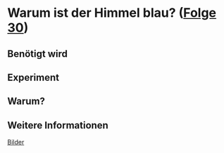 # Warum ist der Himmel blau? ([Folge 30](http://minkorrekt.de/methodisch-inkorrekt-folge-30-cannibalus-nimmersattus/))

## Benötigt wird


## Experiment


## Warum?

## Weitere Informationen

[Bilder](https://picasaweb.google.com/107341743493109591753/Folge30?authuser=0&feat=directlink)